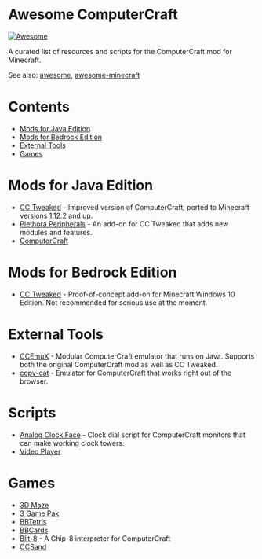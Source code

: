 # Awesome ComputerCraft
[![Awesome](https://awesome.re/badge.svg)](https://awesome.re)

A curated list of resources and scripts for the ComputerCraft mod for Minecraft.

See also: [awesome](https://github.com/sindresorhus/awesome), [awesome-minecraft](https://github.com/bs-community/awesome-minecraft)

# Contents
- [Mods for Java Edition](#mods-for-java-edition)
- [Mods for Bedrock Edition](#mods-for-bedrock-edition)
- [External Tools](#external-tools)
- [Games](#games)

# Mods for Java Edition
- [CC Tweaked](https://minecraft.curseforge.com/projects/cc-tweaked) - Improved version of ComputerCraft, ported to Minecraft versions 1.12.2 and up.
- [Plethora Peripherals](https://minecraft.curseforge.com/projects/plethora-peripherals) - An add-on for CC Tweaked that adds new modules and features.
- [ComputerCraft](https://github.com/dan200/ComputerCraft)

# Mods for Bedrock Edition
- [CC Tweaked](https://github.com/SquidDev-CC/bedrock) - Proof-of-concept add-on for Minecraft Windows 10 Edition. Not recommended for serious use at the moment.

# External Tools
- [CCEmuX](https://emux.cc/) - Modular ComputerCraft emulator that runs on Java. Supports both the original ComputerCraft mod as well as CC Tweaked.
- [copy-cat](https://github.com/SquidDev-CC/copy-cat) - Emulator for ComputerCraft that works right out of the browser.

# Scripts
- [Analog Clock Face](http://www.computercraft.info/forums2/index.php?/topic/7763-clock-tower-analogue-clock-face/) - Clock dial script for ComputerCraft monitors that can make working clock towers.
- [Video Player](http://www.computercraft.info/forums2/index.php?/topic/23399-video-player-watch-rick-roll-in-computercraft/)

# Games
- [3D Maze](http://www.computercraft.info/forums2/index.php?/topic/13483-3d-game-3d-maze-its-friggin-3d-woo/)
- [3 Game Pak](http://www.computercraft.info/forums2/index.php?/topic/27079-ccjam-2016-3-game-pak-3-fun-games-in-one-tight-package/)
- [BBTetris](http://www.computercraft.info/forums2/index.php?/topic/15878-bbtetris/)
- [BBCards](http://www.computercraft.info/forums2/index.php?/topic/18480-bbcards/)
- [Blit-8](http://www.computercraft.info/forums2/index.php?/topic/27446-blit-8-a-chip-8-emulator-for-cc/) - A Chip-8 interpreter for ComputerCraft
- [CCSand](http://www.computercraft.info/forums2/index.php?/topic/14004-ccsand-v05-falling-sand-game-for-computercraft/)

